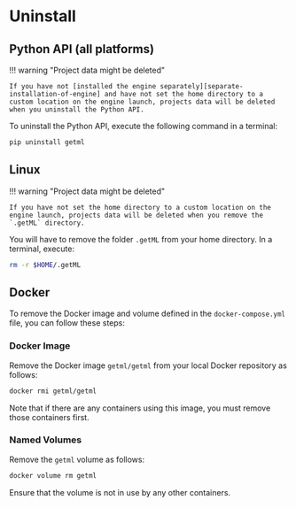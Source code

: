 # Uninstall

## Python API (all platforms)

!!! warning "Project data might be deleted"

    If you have not [installed the engine separately][separate-installation-of-engine] and have not set the home directory to a custom location on the engine launch, projects data will be deleted when you uninstall the Python API.

To uninstall the Python API, execute the following command in a terminal:

```bash
pip uninstall getml
```

## Linux 

!!! warning "Project data might be deleted"

    If you have not set the home directory to a custom location on the engine launch, projects data will be deleted when you remove the `.getML` directory.

You will have to remove the folder `.getML` from your home directory. In a terminal, execute: 
```bash
rm -r $HOME/.getML
```

## Docker

To remove the Docker image and volume defined in the `docker-compose.yml` file, you can follow these steps:


### Docker Image

Remove the Docker image `getml/getml` from your local Docker repository as follows:

```sh
docker rmi getml/getml
```

Note that if there are any containers using this image, you must remove those containers first.

### Named Volumes

Remove the `getml` volume as follows:

```sh
docker volume rm getml
```

Ensure that the volume is not in use by any other containers.


